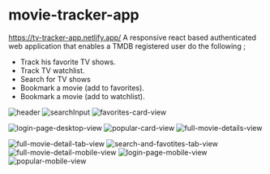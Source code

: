 # movie-tracker-app
https://tv-tracker-app.netlify.app/
A responsive react based authenticated web application that enables a TMDB registered user do the following ;
- Track his favorite TV shows.
- Track TV watchlist.
- Search for TV shows
- Bookmark a movie (add to favorites).
- Bookmark a movie (add to watchlist).

![header](https://user-images.githubusercontent.com/59098916/162641119-783872f1-8acd-4ca6-9ea5-eb03940ea104.png)
![searchInput](https://user-images.githubusercontent.com/59098916/162641124-3527d683-a3a7-427e-a94d-af3303975b60.png)
![favorites-card-view](https://user-images.githubusercontent.com/59098916/162641338-6682e222-aa88-4218-93ce-ea70d2aaeeb8.png)

![login-page-desktop-view](https://user-images.githubusercontent.com/59098916/162641170-f44cae8e-024d-45c9-810e-8de59bd2b011.png)
![popular-card-view](https://user-images.githubusercontent.com/59098916/162641134-6a6a3897-f8ec-49b5-9861-b23e7499c912.png)
![full-movie-details-view](https://user-images.githubusercontent.com/59098916/162641205-08af7b98-3171-42d9-be20-36e511cf0fbf.png)

![full-movie-detail-tab-view](https://user-images.githubusercontent.com/59098916/162641193-e21e3b5d-e9b9-46c9-b1f8-227c565c3821.png)
![search-and-favotites-tab-view](https://user-images.githubusercontent.com/59098916/162641217-4bd4061c-ec5a-4d23-b29c-15cf0191ba67.png)
![full-movie-detail-mobile-view](https://user-images.githubusercontent.com/59098916/162641288-7617aa6c-29af-487e-b644-5dce2a4c90b1.png)
![login-page-mobile-view](https://user-images.githubusercontent.com/59098916/162641303-ea19dce0-8cb8-4a12-8db2-ab6dc1567d21.png)
![popular-mobile-view](https://user-images.githubusercontent.com/59098916/162641308-fc7d663f-aefe-421f-a34f-919f0d681654.png)
